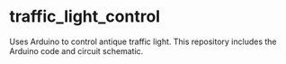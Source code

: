 # traffic_light_control
Uses Arduino to control antique traffic light. This repository includes the Arduino code and circuit schematic. 
